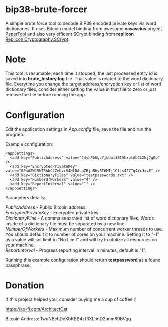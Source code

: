 # bip38-brute-forcer
A simple brute force tool to decode BIP38 encoded private keys via word dictionaries.
It uses Bitcoin model binding from awesome **casascius** project [PaperTool](https://github.com/casascius/PaperTool) and also very efficent SCrypt binding from **replicon** [Replicon.Cryptography.SCrypt](https://github.com/replicon/Replicon.Cryptography.SCrypt). 

# Note
This tool is resumable, each time it stopped, the last processed entry id is saved into **brute_history.log** file. That value is related to the word dictionary file. Everytime you change the target address/encryption key or list of word dictionary files, consider either setting the value in that file to zero or just remove the file before running the app.   

# Configuration
Edit the application settings in *App.config* file, save the file and run the program.

Example configuration:
```
<appSettings>
  <add key="PublicAddress" value="14yhPbUgcYjbUui3B15hxotAbCLXNj7gEp" />
  <add key="EncryptedPrivateKey" value="6PnWSWJ9hTRhbC4ZebvcS4NtDAsaZRjuRhv8T6MTj1C1Ls427Tg4Yc3xvE" />
  <add key="DictionaryFiles" value="testpasswords.txt" />
  <add key="NumberOfWorkers" value="4" />
  <add key="ReportInterval" value="1" />
</appSettings>
```
  
  Parameters details:
  
  *PublicAddress* - Public Bitcoin address.  
  *EncryptedPrivateKey* - Encrypted private key.  
  *DictionaryFiles* - A comma separated list of word dictionary files. Words inside of a dictionary file must be separated by a new line.  
  *NumberOfWorkers* -  Maximum number of concurrent worker threads to use. You should default it to number of cores on your machine.
  Setting it to "-1" as a value will set limit to "No Limit" and will try to utulize all resources on your machine.   
  *ReportInterval* - Progress reporting interval in minutes, default is "1".
  
  Running this example configuration should return **testpassword** as a found passphrase. 

# Donation
If this project helped you, consider buying me a cup of coffee :)

https://ko-fi.com/ArchitectCat

Bitcoin Address: 1wuNBchDeXbKBS4zf3XLbnD2unm89BVgg
